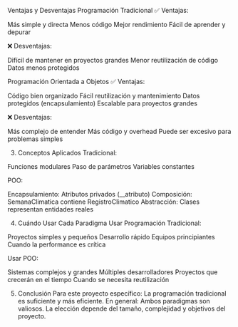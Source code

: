 Ventajas y Desventajas
Programación Tradicional
✅ Ventajas:

Más simple y directa
Menos código
Mejor rendimiento
Fácil de aprender y depurar

❌ Desventajas:

Difícil de mantener en proyectos grandes
Menor reutilización de código
Datos menos protegidos

Programación Orientada a Objetos
✅ Ventajas:

Código bien organizado
Fácil reutilización y mantenimiento
Datos protegidos (encapsulamiento)
Escalable para proyectos grandes

❌ Desventajas:

Más complejo de entender
Más código y overhead
Puede ser excesivo para problemas simples

3. Conceptos Aplicados
Tradicional:

Funciones modulares
Paso de parámetros
Variables constantes

POO:

Encapsulamiento: Atributos privados (__atributo)
Composición: SemanaClimatica contiene RegistroClimatico
Abstracción: Clases representan entidades reales

4. Cuándo Usar Cada Paradigma
Usar Programación Tradicional:

Proyectos simples y pequeños
Desarrollo rápido
Equipos principiantes
Cuando la performance es crítica

Usar POO:

Sistemas complejos y grandes
Múltiples desarrolladores
Proyectos que crecerán en el tiempo
Cuando se necesita reutilización

5. Conclusión
Para este proyecto específico: La programación tradicional es suficiente y más eficiente.
En general: Ambos paradigmas son valiosos. La elección depende del tamaño, complejidad y objetivos del proyecto.